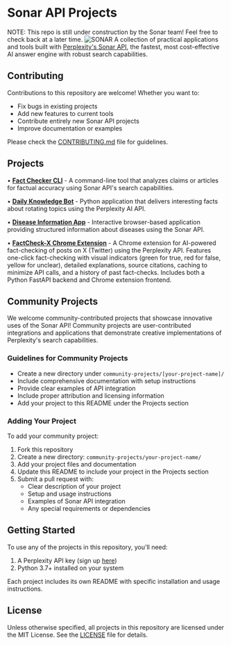 # Sonar API Projects
NOTE: This repo is still under construction by the Sonar team! Feel free to check back at a later time. 
![SONAR](assets/perplexity-sonar.png)
A collection of practical applications and tools built with [Perplexity's Sonar API](https://sonar.perplexity.ai/), the fastest, most cost-effective AI answer engine with robust search capabilities.

## Contributing
Contributions to this repository are welcome! Whether you want to:
- Fix bugs in existing projects
- Add new features to current tools
- Contribute entirely new Sonar API projects
- Improve documentation or examples

Please check the [CONTRIBUTING.md](./CONTRIBUTING.md) file for guidelines.

## Projects

• **[Fact Checker CLI](sonar-use-cases/fact_checker_cli/)** - A command-line tool that analyzes claims or articles for factual accuracy using Sonar API's search capabilities.

• **[Daily Knowledge Bot](sonar-use-cases/daily_knowledge_bot/)** - Python application that delivers interesting facts about rotating topics using the Perplexity AI API.

• **[Disease Information App](sonar-use-cases/daily_knowledge_bot/)** - Interactive browser-based application providing structured information about diseases using the Sonar API.

• **[FactCheck-X Chrome Extension](community-projects/factcheck-x/)** - A Chrome extension for AI-powered fact-checking of posts on X (Twitter) using the Perplexity API. Features one-click fact-checking with visual indicators (green for true, red for false, yellow for unclear), detailed explanations, source citations, caching to minimize API calls, and a history of past fact-checks. Includes both a Python FastAPI backend and Chrome extension frontend.

## Community Projects

We welcome community-contributed projects that showcase innovative uses of the Sonar API! Community projects are user-contributed integrations and applications that demonstrate creative implementations of Perplexity's search capabilities.

### Guidelines for Community Projects

- Create a new directory under `community-projects/[your-project-name]/`
- Include comprehensive documentation with setup instructions
- Provide clear examples of API integration
- Include proper attribution and licensing information
- Add your project to this README under the Projects section

### Adding Your Project

To add your community project:

1. Fork this repository
2. Create a new directory: `community-projects/your-project-name/`
3. Add your project files and documentation
4. Update this README to include your project in the Projects section
5. Submit a pull request with:
   - Clear description of your project
   - Setup and usage instructions
   - Examples of Sonar API integration
   - Any special requirements or dependencies

## Getting Started

To use any of the projects in this repository, you'll need:

1. A Perplexity API key (sign up [here](https://docs.perplexity.ai/guides/getting-started))
2. Python 3.7+ installed on your system

Each project includes its own README with specific installation and usage instructions.

## License

Unless otherwise specified, all projects in this repository are licensed under the MIT License. See the [LICENSE](./LICENSE) file for details.
